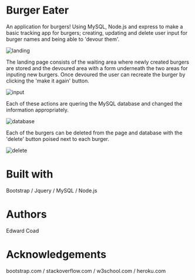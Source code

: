 # Burger Eater

An application for burgers! Using MySQL, Node.js and express to make a basic tracking app for burgers; creating, updating and delete user input for burger names and being able to 'devour them'.

![landing](/images/landingSS.jpg?raw=true "landing")

The landing page consists of the waiting area where newly created burgers are stored and the devoured area with a form underneath the two areas for inputing new burgers. Once devoured the user can recreate the burger by clicking the 'make it again' button.

![input](/images/inputSS.jpg?raw=true "input")

Each of these actions are quering the MySQL database and changed the information appropriately.

![database](/images/databaseSS.jpg?raw=true "database")

Each of the burgers can be deleted from the page and database with the 'delete' button poised next to each burger.

![delete](/images/deleteSS.jpg?raw=true "delete")

# Built with
Bootstrap /
Jquery /
MySQL /
Node.js

# Authors
Edward Coad

# Acknowledgements
bootstrap.com /
stackoverflow.com /
w3school.com /
heroku.com